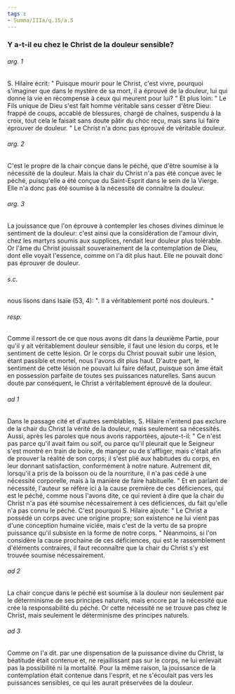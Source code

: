 ```yaml
---
tags : 
- Summa/IIIa/q.15/a.5
---
```


### Y a-t-il eu chez le Christ de la douleur sensible?

###### arg. 1
S. Hilaire écrit: " Puisque mourir pour le Christ, c'est vivre, pourquoi s'imaginer que dans le mystère de sa mort, il a éprouvé de la douleur, lui qui donne la vie en récompense à ceux qui meurent pour lui? " Et plus loin: " Le Fils unique de Dieu s'est fait homme véritable sans cesser d'être Dieu: frappé de coups, accablé de blessures, chargé de chaînes, suspendu à la croix, tout cela le faisait sans doute pâtir du choc reçu, mais sans lui faire éprouver de douleur. " Le Christ n'a donc pas éprouvé de véritable douleur. 

###### arg. 2
C'est le propre de la chair conçue dans le péché, que d'être soumise à la nécessité de la douleur. Mais la chair du Christ n'a pas été conçue avec le péché, puisqu'elle a été conçue du Saint-Esprit dans le sein de la Vierge. Elle n'a donc pas été soumise à la nécessité de connaître la douleur. 

###### arg. 3
La jouissance que l'on éprouve à contempler les choses divines diminue le sentiment de la douleur: c'est ainsi que la considération de l'amour divin, chez les martyrs soumis aux supplices, rendait leur douleur plus tolérable. Or l'âme du Christ jouissait souverainement de la contemplation de Dieu, dont elle voyait l'essence, comme on l'a dit plus haut. Elle ne pouvait donc pas éprouver de douleur. 

###### s.c.
nous lisons dans Isaïe (53, 4): ". Il a véritablement porté nos douleurs. " 

###### resp.
Comme il ressort de ce que nous avons dit dans la deuxième Partie, pour qu'il y ait véritablement douleur sensible, il faut une lésion du corps, et le sentiment de cette lésion. Or le corps du Christ pouvait subir une lésion, étant passible et mortel, nous l'avons dit plus haut. D'autre part, le sentiment de cette lésion ne pouvait lui faire défaut, puisque son âme était en possession parfaite de toutes ses puissances naturelles. Sans aucun doute par conséquent, le Christ a véritablement éprouvé de la douleur. 

###### ad 1
Dans le passage cité et d'autres semblables, S. Hilaire n'entend pas exclure de la chair du Christ la vérité de la douleur, mais seulement sa nécessités. Aussi, après les paroles que nous avons rapportées, ajoute-t-il: " Ce n'est pas parce qu'il avait faim ou soif, ou parce qu'il pleurait que le Seigneur s'est montré en train de boire, de manger ou de s'affliger, mais c'était afin de prouver la réalité de son corps; il s'est plié aux habitudes du corps, en leur donnant satisfaction, conformément à notre nature. Autrement dit, lorsqu'il a pris de la boisson ou de la nourriture, il n'a pas cédé à une nécessité corporelle, mais à la manière de faire habituelle. " Et en parlant de nécessité, l'auteur se réfère ici à la cause première de ces déficiences, qui est le péché, comme nous l'avons dite, ce qui revient à dire que la chair du Christ n'a pas été soumise nécessairement à ces déficiences, du fait qu'elle n'a pas connu le péché. C'est pourquoi S. Hilaire ajoute: " Le Christ a possédé un corps avec une origine propre; son existence ne lui vient pas d'une conception humaine viciée, mais c'est de la vertu de sa propre puissance qu'il subsiste en la forme de notre corps. " Néanmoins, si l'on considère la cause prochaine de ces déficiences, qui est le rassemblement d'éléments contraires, il faut reconnaître que la chair du Christ s'y est trouvée soumise nécessairement. 

###### ad 2
La chair conçue dans le péché est soumise à la douleur non seulement par le déterminisme de ses principes naturels, mais encore par la nécessité que crée la responsabilité du péché. Or cette nécessité ne se trouve pas chez le Christ, mais seulement le déterminisme des principes naturels. 

###### ad 3
Comme on l'a dit. par une dispensation de la puissance divine du Christ, la béatitude était contenue et, ne rejaillissant pas sur le corps, ne lui enlevait pas la possibilité ni la mortalité. Pour la même raison, la jouissance de la contemplation était contenue dans l'esprit, et ne s'écoulait pas vers les puissances sensibles, ce qui les aurait préservées de la douleur. 

